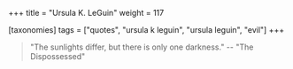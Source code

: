 +++
title = "Ursula K. LeGuin"
weight = 117

[taxonomies]
tags = ["quotes", "ursula k leguin", "ursula leguin", "evil"]
+++

> "The sunlights differ, but there is only one darkness."
-- "The Dispossessed"
